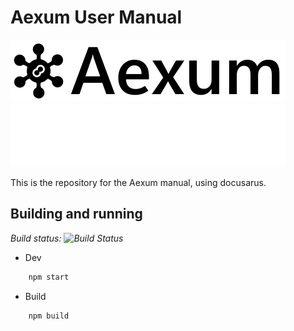 # Aexum User Manual

![Aexum](static/img/aexum-logo-heading-light.svg#gh-light-mode-only)![Aexum](static/img/aexum-logo-heading-dark.svg#gh-dark-mode-only)

This is the repository for the Aexum manual, using docusarus.

## Building and running

*Build status: ![Build Status](https://github.com/Nodefusion/Aexum.UserManual/actions/workflows/deploy.yml/badge.svg)*

- Dev

```bash
    npm start
```

- Build

```bash
    npm build
```
